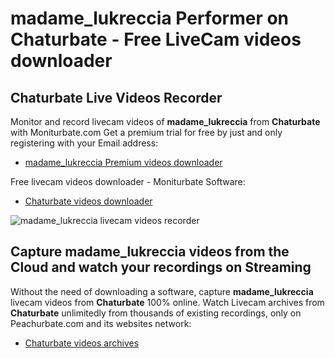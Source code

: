 # madame_lukreccia Performer on Chaturbate - Free LiveCam videos downloader

## Chaturbate Live Videos Recorder

Monitor and record livecam videos of **madame_lukreccia** from **Chaturbate** with Moniturbate.com
Get a premium trial for free by just and only registering with your Email address:
* [madame_lukreccia Premium videos downloader](https://moniturbate.com/request-demo-licence-key.html)

Free livecam videos downloader - Moniturbate Software:
* [Chaturbate videos downloader](https://moniturbate.com/moniturbate-download-software.html)

![madame_lukreccia livecam videos recorder](https://peachurnet.com/templates/moniturbate-software.png)


## Capture madame_lukreccia videos from the Cloud and watch your recordings on Streaming

Without the need of downloading a software, capture **madame_lukreccia** livecam videos from **Chaturbate** 100% online.
Watch Livecam archives from **Chaturbate** unlimitedly from thousands of existing recordings, only on Peachurbate.com and its websites network:
* [Chaturbate videos archives](https://peachurnet.com/)